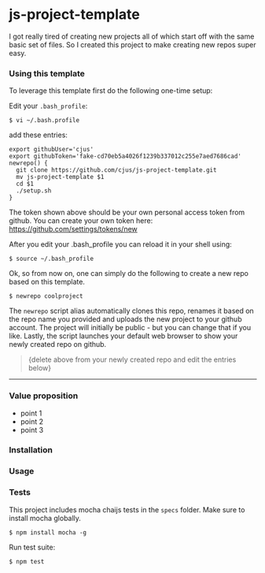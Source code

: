 # js-project-template
I got really tired of creating new projects all of which start off with the same basic set of files.
So I created this project to make creating new repos super easy.

### Using this template
To leverage this template first do the following one-time setup:

Edit your `.bash_profile`:

```shell
$ vi ~/.bash.profile
```

add these entries:

```
export githubUser='cjus'
export githubToken='fake-cd70eb5a4026f1239b337012c255e7aed7686cad'
newrepo() {
  git clone https://github.com/cjus/js-project-template.git
  mv js-project-template $1
  cd $1
  ./setup.sh
}
```

The token shown above should be your own personal access token from github. You can create your own token here: https://github.com/settings/tokens/new

After you edit your .bash_profile you can reload it in your shell using:

```
$ source ~/.bash_profile
```

Ok, so from now on, one can simply do the following to create a new repo based on this template.

```shell
$ newrepo coolproject
```

The `newrepo` script alias automatically clones this repo, renames it based on the repo name you provided and uploads the new project to your github account. The project will initially be public - but you can change that if you like.  Lastly, the script launches your default web browser to show your newly created repo on github.

> {delete above from your newly created repo and edit the entries below}

---

### Value proposition
* point 1
* point 2
* point 3

### Installation

### Usage

### Tests
This project includes mocha chaijs tests in the `specs` folder.
Make sure to install mocha globally.

```shell
$ npm install mocha -g
```

Run test suite:

```javascript
$ npm test
```
